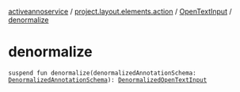 [activeannoservice](../../index.md) / [project.layout.elements.action](../index.md) / [OpenTextInput](index.md) / [denormalize](./denormalize.md)

# denormalize

`suspend fun denormalize(denormalizedAnnotationSchema: `[`DenormalizedAnnotationSchema`](../../project.annotationschema/-denormalized-annotation-schema/index.md)`): `[`DenormalizedOpenTextInput`](../-denormalized-open-text-input/index.md)